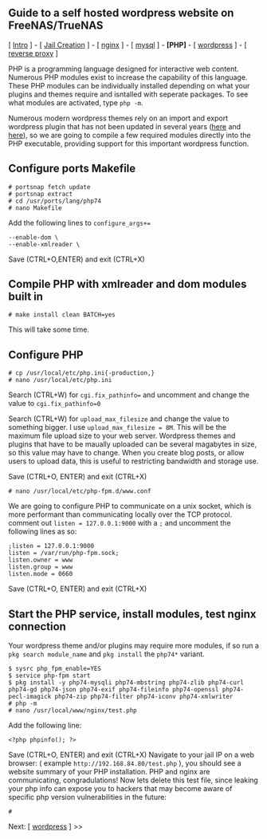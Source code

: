 ## Guide to a self hosted wordpress website on FreeNAS/TrueNAS
[ [Intro](README.md) ] - [ [Jail Creation](1_jail_creation.md) ] - [ [nginx](2_nginx.md) ] - [ [mysql](3_mysql.md) ] - **[PHP]** - [ [wordpress](5_wordpress.md) ] - [ [reverse proxy](6_reverse_proxy.md) ]

PHP is a programming language designed for interactive web content. Numerous PHP modules exist to increase the capability of this language. These PHP modules can be individually installed depending on what your plugins and themes require and isntalled with seperate packages. To see what modules are activated, type `php -m`.

Numerous modern wordpress themes rely on an import and export wordpress plugin that has not been updated in several years ([here](https://github.com/humanmade/WordPress-Importer) and [here](https://github.com/awesomemotive/one-click-demo-import)), so we are going to compile a few required modules directly into the PHP executable, providing support for this important wordpress function. 

## Configure ports Makefile
```
# portsnap fetch update
# portsnap extract
# cd /usr/ports/lang/php74
# nano Makefile
```
Add the following lines to `configure_args+=`
```
--enable-dom \
--enable-xmlreader \
```
Save (CTRL+O,ENTER) and exit (CTRL+X)

## Compile PHP with xmlreader and dom modules built in
```
# make install clean BATCH=yes
```
This will take some time. 

## Configure PHP
```
# cp /usr/local/etc/php.ini{-production,}
# nano /usr/local/etc/php.ini
```

Search (CTRL+W) for `cgi.fix_pathinfo=` and uncomment and change the value to `cgi.fix_pathinfo=0`

Search (CTRL+W) for `upload_max_filesize` and change the value to something bigger. I use `upload_max_filesize = 8M`. This will be the maximum file upload size to your web server. Wordpress themes and plugins that have to be maually uploaded can be several magabytes in size, so this value may have to change. When you create blog posts, or allow users to upload data, this is useful to restricting bandwidth and storage use.

Save (CTRL+O, ENTER) and exit (CTRL+X)

```
# nano /usr/local/etc/php-fpm.d/www.conf
```
We are going to configure PHP to communicate on a unix socket, which is more performant than communicating locally over the TCP protocol. comment out `listen = 127.0.0.1:9000` with a `;` and uncomment the following lines as so:
```
;listen = 127.0.0.1:9000
listen = /var/run/php-fpm.sock;
listen.owner = www
listen.group = www
listen.mode = 0660
```
Save (CTRL+O, ENTER) and exit (CTRL+X)

## Start the PHP service, install modules, test nginx connection
Your wordpress theme and/or plugins may require more modules, if so run a `pkg search module_name` and `pkg install` the `php74*` variant.
```
$ sysrc php_fpm_enable=YES
$ service php-fpm start
$ pkg install -y php74-mysqli php74-mbstring php74-zlib php74-curl php74-gd php74-json php74-exif php74-fileinfo php74-openssl php74-pecl-imagick php74-zip php74-filter php74-iconv php74-xmlwriter
# php -m
# nano /usr/local/www/nginx/test.php
```
Add the following line:
```
<?php phpinfo(); ?>
```
Save (CTRL+O, ENTER) and exit (CTRL+X)
 Navigate to your jail IP on a web browser: ( example `http://192.168.84.80/test.php` ), you should see a website summary of your PHP installation. PHP and nginx are communicating, congradulations! Now lets delete this test file, since leaking your php info can expose you to hackers that may become aware of specific php version vulnerabilities in the future:
 ```
 #
 ```
 
 Next: [ [wordpress](5_wordpress.md) ] >>
